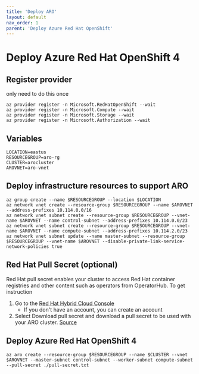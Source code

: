 ```yaml
---
title: 'Deploy ARO'
layout: default
nav_order: 1
parent: 'Deploy Azure Red Hat OpenShift'
---
```


# Deploy Azure Red Hat OpenShift 4

## Register provider
only need to do this once
```
az provider register -n Microsoft.RedHatOpenShift --wait
az provider register -n Microsoft.Compute --wait
az provider register -n Microsoft.Storage --wait
az provider register -n Microsoft.Authorization --wait
```

## Variables
```
LOCATION=eastus
RESOURCEGROUP=aro-rg
CLUSTER=arocluster
AROVNET=aro-vnet
```

## Deploy infrastructure resources to support ARO
```
az group create --name $RESOURCEGROUP --location $LOCATION
az network vnet create --resource-group $RESOURCEGROUP --name $AROVNET --address-prefixes 10.114.0.0/16
az network vnet subnet create --resource-group $RESOURCEGROUP --vnet-name $AROVNET --name control-subnet --address-prefixes 10.114.0.0/23
az network vnet subnet create --resource-group $RESOURCEGROUP --vnet-name $AROVNET --name compute-subnet --address-prefixes 10.114.2.0/23
az network vnet subnet update --name master-subnet --resource-group $RESOURCEGROUP --vnet-name $AROVNET --disable-private-link-service-network-policies true
```

## Red Hat Pull Secret (optional)
Red Hat pull secret enables your cluster to access Red Hat container registries and other content such as operators from OperatorHub. To get instruction
1. Go to the [Red Hat Hybrid Cloud Console](https://console.redhat.com/openshift/install/azure/aro-provisioned)
    * If you don't have an account, you can create an account
2. Select Download pull secret and download a pull secret to be used with your ARO cluster.
[Source](https://learn.microsoft.com/en-us/azure/openshift/tutorial-create-cluster#get-a-red-hat-pull-secret-optional)

## Deploy Azure Red Hat OpenShift 4

```
az aro create --resource-group $RESOURCEGROUP --name $CLUSTER --vnet $AROVNET --master-subnet control-subnet --worker-subnet compute-subnet --pull-secret ./pull-secret.txt
```